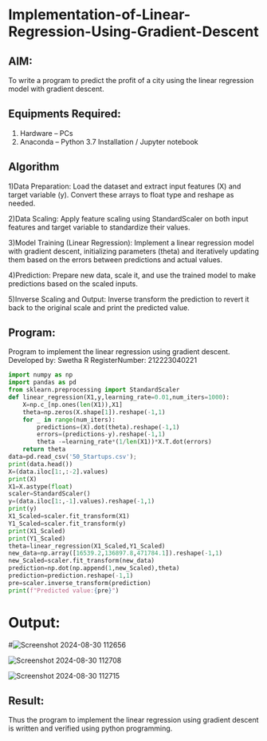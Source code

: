 # Implementation-of-Linear-Regression-Using-Gradient-Descent

## AIM:
To write a program to predict the profit of a city using the linear regression model with gradient descent.

## Equipments Required:
1. Hardware – PCs
2. Anaconda – Python 3.7 Installation / Jupyter notebook

## Algorithm
1)Data Preparation:
Load the dataset and extract input features (X) and target variable (y).
Convert these arrays to float type and reshape as needed.

2)Data Scaling:
Apply feature scaling using StandardScaler on both input features and target variable to standardize their values.

3)Model Training (Linear Regression):
Implement a linear regression model with gradient descent, initializing parameters (theta) and iteratively updating them based on the errors between predictions and actual values.

4)Prediction:
Prepare new data, scale it, and use the trained model to make predictions based on the scaled inputs.

5)Inverse Scaling and Output:
Inverse transform the prediction to revert it back to the original scale and print the predicted value.

## Program:

Program to implement the linear regression using gradient descent.
Developed by: Swetha R
RegisterNumber:  212223040221

```py
import numpy as np
import pandas as pd
from sklearn.preprocessing import StandardScaler
def linear_regression(X1,y,learning_rate=0.01,num_iters=1000):
    X=np.c_[np.ones(len(X1)),X1]
    theta=np.zeros(X.shape[1]).reshape(-1,1)
    for _ in range(num_iters):
        predictions=(X).dot(theta).reshape(-1,1)
        errors=(predictions-y).reshape(-1,1)
        theta -=learning_rate*(1/len(X1))*X.T.dot(errors)
    return theta
data=pd.read_csv('50_Startups.csv');
print(data.head())
X=(data.iloc[1:,:-2].values)
print(X)
X1=X.astype(float)
scaler=StandardScaler()
y=(data.iloc[1:,-1].values).reshape(-1,1)
print(y)
X1_Scaled=scaler.fit_transform(X1)
Y1_Scaled=scaler.fit_transform(y)
print(X1_Scaled)
print(Y1_Scaled)
theta=linear_regression(X1_Scaled,Y1_Scaled)
new_data=np.array([16539.2,136897.8,471784.1]).reshape(-1,1)
new_Scaled=scaler.fit_transform(new_data)
prediction=np.dot(np.append(1,new_Scaled),theta)
prediction=prediction.reshape(-1,1)
pre=scaler.inverse_transform(prediction)
print(f"Predicted value:{pre}")
```
# Output:

#![Screenshot 2024-08-30 112656](https://github.com/user-attachments/assets/1072069c-37a1-4dc7-9873-b8718f3faf39)


![Screenshot 2024-08-30 112708](https://github.com/user-attachments/assets/5b900e04-53ae-4476-8187-f423aacb8c51)

![Screenshot 2024-08-30 112715](https://github.com/user-attachments/assets/2e70a6e0-9e41-4164-b391-54733b3bc586)

## Result:
Thus the program to implement the linear regression using gradient descent is written and verified using python programming.
